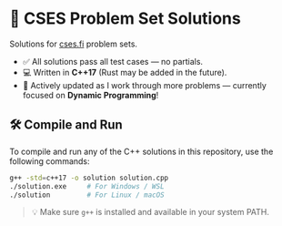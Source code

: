 # 📘 CSES Problem Set Solutions

Solutions for [cses.fi](https://cses.fi) problem sets.

- ✅ All solutions pass all test cases — no partials.
- 💻 Written in **C++17** (Rust may be added in the future).
- 🔄 Actively updated as I work through more problems — currently focused on **Dynamic Programming**!

## 🛠️ Compile and Run

To compile and run any of the C++ solutions in this repository, use the following commands:

```bash
g++ -std=c++17 -o solution solution.cpp
./solution.exe     # For Windows / WSL
./solution         # For Linux / macOS
```

> 💡 Make sure `g++` is installed and available in your system PATH.
